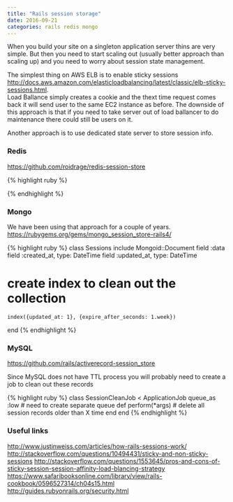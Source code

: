 ```yaml
---
title: "Rails session storage"
date: 2016-09-21
categories: rails redis mongo
---
```


When you build your site on a singleton application server thins are very simple.  But then you need to start scaling out (usually better approach than scaling up) and you need to worry about session state management.  

The simplest thing on AWS ELB is to enable sticky sessions http://docs.aws.amazon.com/elasticloadbalancing/latest/classic/elb-sticky-sessions.html.  
Load Ballance simply creates a cookie and the thext time request comes back it will send user to the same EC2 instance as before.  The downside of this approach is that if you need to take server out of load ballancer to do maintenance there could still be users on it.  

Another approach is to use dedicated state server to store session info.  

### Redis
https://github.com/roidrage/redis-session-store

{% highlight ruby %}

{% endhighlight %}


### Mongo
We have been using that approach for a couple of years.  
https://rubygems.org/gems/mongo_session_store-rails4/

{% highlight ruby %}
class Sessions
  include Mongoid::Document
  field :data
  field :created_at, 	type: DateTime
  field :updated_at, 	type: DateTime
  # create index to clean out the collection
	index({updated_at: 1}, {expire_after_seconds: 1.week})  
end
{% endhighlight %}


### MySQL
https://github.com/rails/activerecord-session_store

Since MySQL does not have TTL process you will probably need to create a job to clean out these records

{% highlight ruby %}
class SessionCleanJob < ApplicationJob
  queue_as :low # need to create separate queue
  def perform(*args)
    # delete all session records older than X time
  end
end
{% endhighlight %}



### Useful links

http://www.justinweiss.com/articles/how-rails-sessions-work/
http://stackoverflow.com/questions/10494431/sticky-and-non-sticky-sessions
http://stackoverflow.com/questions/1553645/pros-and-cons-of-sticky-session-session-affinity-load-blancing-strategy
https://www.safaribooksonline.com/library/view/rails-cookbook/0596527314/ch04s15.html
http://guides.rubyonrails.org/security.html
